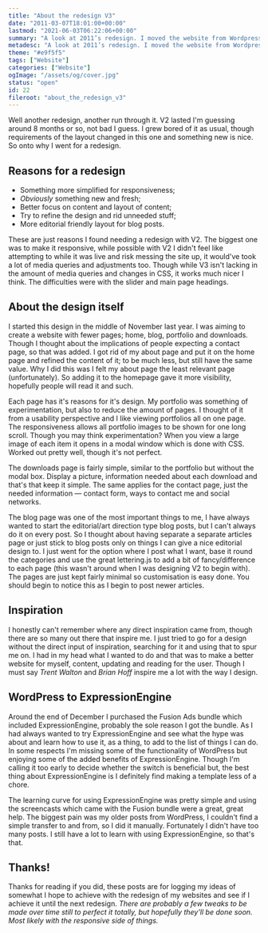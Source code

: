 ```yaml
---
title: "About the redesign V3"
date: "2011-03-07T18:01:00+00:00"
lastmod: "2021-06-03T06:22:06+00:00"
summary: "A look at 2011’s redesign. I moved the website from Wordpress to ExpressionEngine."
metadesc: "A look at 2011’s redesign. I moved the website from Wordpress to ExpressionEngine."
theme: "#e9f5f5"
tags: ["Website"]
categories: ["Website"]
ogImage: "/assets/og/cover.jpg"
status: "open"
id: 22
fileroot: "about_the_redesign_v3"
---
```


Well another redesign, another run through it. V2 lasted I'm guessing around 8 months or so, not bad I guess. I grew bored of it as usual, though requirements of the layout changed in this one and something new is nice. So onto why I went for a redesign.

## Reasons for a redesign

-   Something more simplified for responsiveness;
-   _Obviously_ something new and fresh;
-   Better focus on content and layout of content;
-   Try to refine the design and rid unneeded stuff;
-   More editorial friendly layout for blog posts.

These are just reasons I found needing a redesign with V2. The biggest one was to make it responsive, while possible with V2 I didn't feel like attempting to while it was live and risk messing the site up, it would've took a lot of media queries and adjustments too. Though while V3 isn't lacking in the amount of media queries and changes in CSS, it works much nicer I think. The difficulties were with the slider and main page headings.

## About the design itself

I started this design in the middle of November last year. I was aiming to create a website with fewer pages; home, blog, portfolio and downloads. Though I thought about the implications of people expecting a contact page, so that was added. I got rid of my about page and put it on the home page and refined the content of it; to be much less, but still have the same value. Why I did this was I felt my about page the least relevant page (unfortunately). So adding it to the homepage gave it more visibility, hopefully people will read it and such.

Each page has it's reasons for it's design. My portfolio was something of experimentation, but also to reduce the amount of pages. I thought of it from a usability perspective and I like viewing portfolios all on one page. The responsiveness allows all portfolio images to be shown for one long scroll. Though you may think experimentation? When you view a large image of each item it opens in a modal window which is done with CSS. Worked out pretty well, though it's not perfect.

The downloads page is fairly simple, similar to the portfolio but without the modal box. Display a picture, information needed about each download and that's that keep it simple. The same applies for the contact page, just the needed information — contact form, ways to contact me and social networks.

The blog page was one of the most important things to me, I have always wanted to start the editorial/art direction type blog posts, but I can't always do it on every post. So I thought about having separate a separate articles page or just stick to blog posts only on things I can give a nice editorial design to. I just went for the option where I post what I want, base it round the categories and use the great lettering.js to add a bit of fancy/difference to each page (this wasn't around when I was designing V2 to begin with). The pages are just kept fairly minimal so customisation is easy done. You should begin to notice this as I begin to post newer articles.

## Inspiration

I honestly can't remember where any direct inspiration came from, though there are so many out there that inspire me. I just tried to go for a design without the direct input of inspiration, searching for it and using that to spur me on. I had in my head what I wanted to do and that was to make a better website for myself, content, updating and reading for the user. Though I must say _Trent Walton_ and _Brian Hoff_ inspire me a lot with the way I design.

## WordPress to ExpressionEngine

Around the end of December I purchased the Fusion Ads bundle which included ExpressionEngine, probably the sole reason I got the bundle. As I had always wanted to try ExpressionEngine and see what the hype was about and learn how to use it, as a thing, to add to the list of things I can do. In some respects I'm missing some of the functionality of WordPress but enjoying some of the added benefits of ExpressionEngine. Though I'm calling it too early to decide whether the switch is beneficial but, the best thing about ExpressionEngine is I definitely find making a template less of a chore.

The learning curve for using ExpressionEngine was pretty simple and using the screencasts which came with the Fusion bundle were a great, great help. The biggest pain was my older posts from WordPress, I couldn't find a simple transfer to and from, so I did it manually. Fortunately I didn't have too many posts. I still have a lot to learn with using ExpressionEngine, so that's that.

## Thanks!

Thanks for reading if you did, these posts are for logging my ideas of somewhat I hope to achieve with the redesign of my websites and see if I achieve it until the next redesign. _There are probably a few tweaks to be made over time still to perfect it totally, but hopefully they'll be done soon. Most likely with the responsive side of things._
